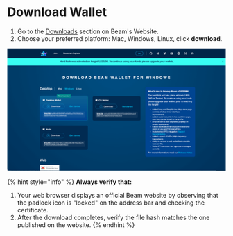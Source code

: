 # Download Wallet

1. Go to the [Downloads](https://beam.mw/downloads/mainnet) section on Beam's Website.
2. Choose your preferred platform: Mac, Windows, Linux, click **download**.

![](<.gitbook/assets/Screen Shot 2022-07-31 at 7.49.07 PM.png>)



{% hint style="info" %}
**Always verify that:**

1. Your web browser displays an official Beam website by observing that the padlock icon is "locked" on the address bar and checking the certificate.
2. After the download completes, verify the file hash matches the one published on the website.
{% endhint %}


